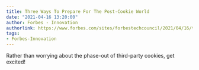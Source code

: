 ```yaml
---
title: Three Ways To Prepare For The Post-Cookie World
date: "2021-04-16 13:20:00"
author: Forbes - Innovation
authorlink: https://www.forbes.com/sites/forbestechcouncil/2021/04/16/three-ways-to-prepare-for-the-post-cookie-world/
tags:
- Forbes-Innovation
---
```

Rather than worrying about the phase-out of third-party cookies, get excited!